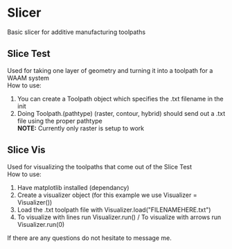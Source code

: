 # Slicer
Basic slicer for additive manufacturing toolpaths

## Slice Test
Used for taking one layer of geometry and turning it into a toolpath for a WAAM system  
How to use:  
1.  You can create a Toolpath object which specifies the .txt filename in the init  
2.  Doing Toolpath.(pathtype) (raster, contour, hybrid) should send out a .txt file using the proper pathtype  
    **NOTE:** Currently only raster is setup to work  

## Slice Vis
Used for visualizing the toolpaths that come out of the Slice Test  
How to use:  
1. Have matplotlib installed (dependancy)  
2. Create a visualizer object (for this example we use Visualizer = Visualizer())  
3. Load the .txt toolpath file with Visualizer.load("FILENAMEHERE.txt")  
4. To visualize with lines run Visualizer.run() / To visualize with arrows run Visualizer.run(0)  

If there are any questions do not hesitate to message me.    
